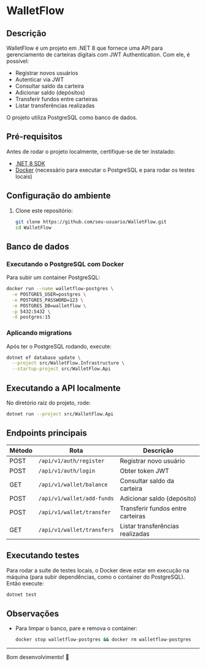 # WalletFlow

## Descrição

WalletFlow é um projeto em .NET 8 que fornece uma API para gerenciamento de carteiras digitais com JWT Authentication. Com ele, é possível:

* Registrar novos usuários
* Autenticar via JWT
* Consultar saldo da carteira
* Adicionar saldo (depósitos)
* Transferir fundos entre carteiras
* Listar transferências realizadas

O projeto utiliza PostgreSQL como banco de dados.

## Pré-requisitos

Antes de rodar o projeto localmente, certifique-se de ter instalado:

* [.NET 8 SDK](https://dotnet.microsoft.com/download)
* [Docker](https://www.docker.com/) (necessário para executar o PostgreSQL e para rodar os testes locais)

## Configuração do ambiente

1. Clone este repositório:

   ```bash
   git clone https://github.com/seu-usuario/WalletFlow.git
   cd WalletFlow
   ```

## Banco de dados

### Executando o PostgreSQL com Docker

Para subir um container PostgreSQL:

```bash
docker run --name walletflow-postgres \
  -e POSTGRES_USER=postgres \
  -e POSTGRES_PASSWORD=123 \
  -e POSTGRES_DB=walletflow \
  -p 5432:5432 \
  -d postgres:15
```

### Aplicando migrations

Após ter o PostgreSQL rodando, execute:

```bash
dotnet ef database update \
  --project src/WalletFlow.Infrastructure \
  --startup-project src/WalletFlow.Api
```

## Executando a API localmente

No diretório raiz do projeto, rode:

```bash
dotnet run --project src/WalletFlow.Api
```

## Endpoints principais

| Método | Rota                       | Descrição                         |
| ------ | -------------------------- | --------------------------------- |
| POST   | `/api/v1/auth/register`    | Registrar novo usuário            |
| POST   | `/api/v1/auth/login`       | Obter token JWT                   |
| GET    | `/api/v1/wallet/balance`   | Consultar saldo da carteira       |
| POST   | `/api/v1/wallet/add-funds` | Adicionar saldo (depósito)        |
| POST   | `/api/v1/wallet/transfer`  | Transferir fundos entre carteiras |
| GET    | `/api/v1/wallet/transfers` | Listar transferências realizadas  |

## Executando testes

Para rodar a suíte de testes locais, o Docker deve estar em execução na máquina (para subir dependências, como o container do PostgreSQL). Então execute:

```bash
dotnet test
```

## Observações

* Para limpar o banco, pare e remova o container:

  ```bash
  docker stop walletflow-postgres && docker rm walletflow-postgres
  ```

---

Bom desenvolvimento! 🚀
